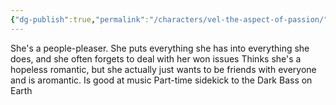 ```yaml
---
{"dg-publish":true,"permalink":"/characters/vel-the-aspect-of-passion/","tags":["character/aspect"]}
---
```


She's a people-pleaser. She puts everything she has into everything she does, and she often forgets to deal with her won issues
Thinks she's a hopeless romantic, but she actually just wants to be friends with everyone and is aromantic.
Is good at music
Part-time sidekick to the Dark Bass on Earth